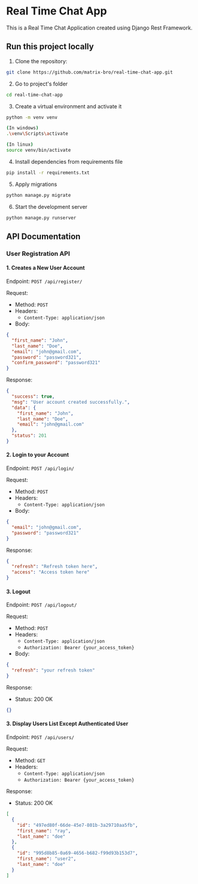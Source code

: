 # Real Time Chat App

This is a Real Time Chat Application created using Django Rest Framework.

## Run this project locally

1. Clone the repository:

```bash
git clone https://github.com/matrix-bro/real-time-chat-app.git
```

2. Go to project's folder

```bash
cd real-time-chat-app
```

3. Create a virtual environment and activate it

```bash
python -m venv venv

(In windows)
.\venv\Scripts\activate

(In linux)
source venv/bin/activate
```

4. Install dependencies from requirements file

```bash
pip install -r requirements.txt
```

5. Apply migrations

```bash
python manage.py migrate
```

6. Start the development server

```bash
python manage.py runserver
```

## API Documentation

### User Registration API

#### 1. Creates a New User Account

Endpoint: `POST /api/register/`

Request:

- Method: `POST`
- Headers:
  - `Content-Type: application/json`
- Body:

```json
{
  "first_name": "John",
  "last_name": "Doe",
  "email": "john@gmail.com",
  "password": "password321",
  "confirm_password": "password321"
}
```

Response:

```json
{
  "success": true,
  "msg": "User account created successfully.",
  "data": {
    "first_name": "John",
    "last_name": "Doe",
    "email": "john@gmail.com"
  },
  "status": 201
}
```

#### 2. Login to your Account

Endpoint: `POST /api/login/`

Request:

- Method: `POST`
- Headers:
  - `Content-Type: application/json`
- Body:

```json
{
  "email": "john@gmail.com",
  "password": "password321"
}
```

Response:

```json
{
  "refresh": "Refresh token here",
  "access": "Access token here"
}
```

#### 3. Logout

Endpoint: `POST /api/logout/`

Request:

- Method: `POST`
- Headers:
  - `Content-Type: application/json`
  - `Authorization: Bearer {your_access_token}`
- Body:

```json
{
  "refresh": "your refresh token"
}
```

Response:

- Status: 200 OK

```json
{}
```

#### 3. Display Users List Except Authenticated User

Endpoint: `POST /api/users/`

Request:

- Method: `GET`
- Headers:
  - `Content-Type: application/json`
  - `Authorization: Bearer {your_access_token}`

Response:

- Status: 200 OK

```json
[
  {
    "id": "497ed80f-66de-45e7-801b-3a29710aa5fb",
    "first_name": "ray",
    "last_name": "doe"
  },
  {
    "id": "995d8b85-0a69-4656-b682-f99d93b153d7",
    "first_name": "user2",
    "last_name": "doe"
  }
]
```
